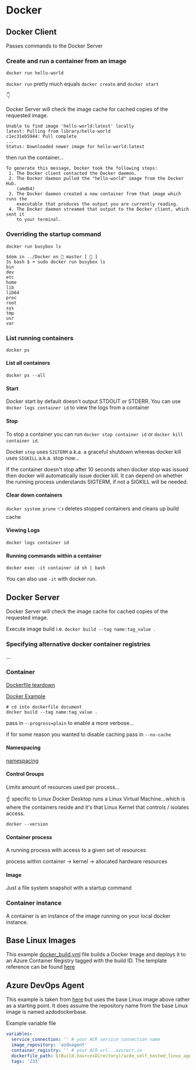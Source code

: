 # Docker

## Docker Client

Passes commands to the Docker Server

### Create and run a container from an image

```shell
docker run hello-world
```

`docker run` pretty much equals `docker create` and `docker start`

:point_down:

Docker Server will check the image cache for cached copies of the requested image.

```text
Unable to find image 'hello-world:latest' locally
latest: Pulling from library/hello-world
c1ec31eb5944: Pull complete
...
Status: Downloaded newer image for hello-world:latest
```

then run the container...

```text
To generate this message, Docker took the following steps:
 1. The Docker client contacted the Docker daemon.
 2. The Docker daemon pulled the "hello-world" image from the Docker Hub.
    (amd64)
 3. The Docker daemon created a new container from that image which runs the
    executable that produces the output you are currently reading.
 4. The Docker daemon streamed that output to the Docker client, which sent it
    to your terminal.
```

### Overriding the startup command

```shell
docker run busybox ls
```

```text
$dom in ../Docker on  master [ 📝 ] 
3s bash $ ➜ sudo docker run busybox ls
bin
dev
etc
home
lib
lib64
proc
root
sys
tmp
usr
var
```

### List running containers

```shell
docker ps
```

#### List all containers

```shell
docker ps --all
```

#### Start

Docker start by default doesn't output STDOUT or STDERR. You can use `docker logs container id` to view the logs from a container

#### Stop

To stop a container you can run `docker stop container id` or `docker kill container id`.

Docker `stop` uses `SIGTERM` a.k.a. a graceful shutdown whereas docker kill uses `SIGKILL` a.k.a. stop now...

If the container doesn't stop after 10 seconds when docker stop was issued then docker will automatically issue docker kill. It can depend on whether the running process understands SIGTERM, if not a SIGKILL will be needed.

#### Clear down containers

`docker system prune` :point_left: deletes stopped containers and cleans up build cache

#### Viewing Logs

`docker logs container id`

#### Running commands within a container

`docker exec -it container id sh | bash`

You can also use `-it` with docker run.

## Docker Server

Docker Server will check the image cache for cached copies of the requested image.

Execute image build i.e. `docker build --tag name:tag_value .`

### Specifying alternative docker container registries

...

### Container

[Dockerfile teardown](./redis_server/teardown.md)

[Docker Example](./redis_server/dockerfile)

```shell
# cd into dockerfile document
docker build --tag name:tag_value .
```

pass in `--progress=plain` to enable a more verbose...

if for some reason you wanted to disable caching pass in `--no-cache`

#### Namespacing

[namespacing](https://www.toptal.com/linux/separation-anxiety-isolating-your-system-with-linux-namespaces)

#### Control Groups

Limits amount of resources used per process...

:point_up: specific to Linux
Docker Desktop runs a Linux Virtual Machine...which is where the containers reside and it's that Linux Kernel that controls / isolates access.

```shell
docker --version
```

#### Container process

A running process with access to a given set of resources

process within container -> kernel -> allocated hardware resources

#### Image

Just a file system snapshot with a startup command

### Container instance

A container is an instance of the image running on your local docker instance.

## Base Linux Images

This example [docker_build.yml](https://raw.githubusercontent.com/heathen1878/Docker/master/base_linux_image/docker_build.yml) file builds a Docker Image and deploys it to an Azure Container Registry tagged with the build ID. The template reference can be found [here](https://raw.githubusercontent.com/heathen1878/azdo_pipelines/main/docker_build/docker_build.yml)

## Azure DevOps Agent

This example is taken from [here](https://learn.microsoft.com/en-us/azure/devops/pipelines/agents/docker?view=azure-devops#linux) but uses the base Linux image above rather as a starting point. It does assume the repository name from the base Linux image is named azdodockerbase.

Example variable file

```yaml
variables:
  service_connection: '' # your ACR service connection name
  image_repository: 'azdoagent'
  container_registry: '' # your ACR url...azurecr.io
  dockerfile_path: $(Build.SourcesDirectory)/azdo_self_hosted_linux_agent/Dockerfile
  tags: '233'
```
